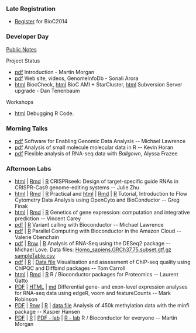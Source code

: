 ### Late Registration

- [Register](https://register.bioconductor.org/BioC2014/) for BioC2014

### Developer Day

[Public Notes](https://docs.google.com/document/d/1l7WyS7z8O-qKd-sCMsWdVsNHRVDP4TqrGcMLMHlEwog/edit?usp=sharing)

Project Status

- [pdf](DeveloperDayIntroduction.pdf) Introduction - Martin Morgan
- [pdf](Sonali_bioc_beamer.pdf) Web site, videos, GenomeInfoDb - Sonali Arora
- [html](https://docs.google.com/presentation/d/1TDpr9kfA_UzIzp0NGIpeRc8iKjer_FbjnPMPr7D570A/edit?usp=sharing
) BiocCheck,
  [html](https://docs.google.com/presentation/d/1_jylew2T4AQ2RVPOJe6LYPpv0q9lw_FIQLKMA10idl4/edit?usp=sharing)
BioC AMI + StarCluster,
  [html](https://docs.google.com/presentation/d/1_KN_FLXlzcY_iaOlo6Xer-3m_hAFPDhpelF4NalyFQA/edit?usp=sharing)
Subversion Server upgrade - Dan Tenenbaum

Workshops

- [html](https://docs.google.com/presentation/d/1v8mmuTCZJpU_0EmAgGAfoDXF3zG8GICMeXR-1d8WfRY/edit?usp=sharing) Debugging R Code.

### Morning Talks

- [pdf](Lawrence_Talk.pdf) Software for Enabling Genomic Data Analysis -- Michael Lawrence
- [pdf](Horan.pdf) Analysis of small molecule molecular data in R -- Kevin Horan
- [pdf](Frazee.pdf) Flexible analysis of RNA-seq data with _Ballgown_, Alyssa Frazee

### Afternoon Labs

- [html](CRISPRdemo.html) | [Rmd](CRISPRdemo.Rmd) | [R](CRISPRdemo.R)
  CRISPRseek: Design of target-specific guide RNAs in CRISPR-Cas9
  genome-editing systems -- Julie Zhu
- [html](OpenCytoPracticalComponent.html) | [Rmd](OpenCytoPracticalComponent.Rmd) | [R](OpenCytoPracticalComponent.R) Practical and 
  [html](OpenCytoTutorial.html) | [Rmd](OpenCytoTutorial.Rmd) | [R](OpenCytoTutorial.R) Tutorial,
  Introduction to Flow Cytometry Data Analysis using OpenCyto and BioConductor -- Greg Finak
- [html](eqtl2014.html) | [Rmd](eqtl2014.Rmd) | [R](eqtl2014.R) Genetics of gene expression: computation and integrative prediction -- Vincent Carey
- [pdf](Lawrence_Tutorial.pdf) | [R](Lawrence_Tutorial.R) Variant calling with Bioconductor -- Michael Lawrence
- [pdf](ParallelBioc.pdf) | [R](ParallelBioc.R) Parallel Computing with Bioconductor in the Amazon Cloud -- Valerie Obenchain
- [pdf](RNA-Seq-Analysis-Lab.pdf) | [Rnw](RNA-Seq-Analysis-Lab.Rnw) | [R](RNA-Seq-Analysis-Lab.R) Analysis of RNA-Seq using the DESeq2 package -- Michael Love.
  Data files: [Homo_sapiens.GRCh37.75.subset.gtf.gz](Homo_sapiens.GRCh37.75.subset.gtf.gz) [sampleTable.csv](sampleTable.csv)
- [pdf](Bioc2014_ChIPQC_Practical.pdf) |
  [R](Bioc2014_ChIPQC_Practical.R) | [Data file](BCell_Examples.RData)
  Visualisation and assessment of ChIP-seq quality using ChIPQC and
  Diffbind packages -- Tom Carroll
- [html](Gatto.html) | [Rmd](Gatto.Rmd) | [R](Gatto.R) R / Bioconductor packages for Proteomics -- Laurent Gatto
- [PDF](edgeR_voom_lecture.pdf) | [HTML](BioC2014_edgeR_voom.html) | [md](BioC2014_edgeR_voom.md) Differential gene- and exon-level expression analyses for RNA-seq data using edgeR, voom and featureCounts -- Mark Robinson
- [PDF](minfi_BioC2014.pdf) | [Rnw](minfi_BioC2014.Rnw) | [R](minfi_BioC2014.R) | [data file](dmrs_B1000_c02.rda)  Analysis of 450k methylation data with the minfi package -- Kasper Hansen
- [PDF](RBiocForEveryone.pdf) | [R](RBiocForEveryone.R) | [PDF - lab](RBiocForEveryone-lab.pdf) | [R - lab](RBiocForEveryone-lab.R) R / Bioconductor for everyone -- Martin Morgan